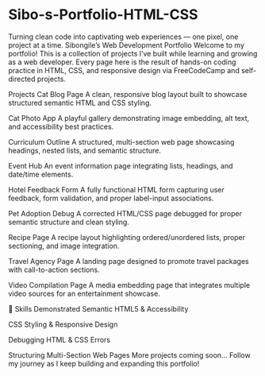 # Sibo-s-Portfolio-HTML-CSS
Turning clean code into captivating web experiences — one pixel, one project at a time.
Sibongile’s Web Development Portfolio
Welcome to my portfolio! This is a collection of projects I’ve built while learning and growing as a web developer.
Every page here is the result of hands-on coding practice in HTML, CSS, and responsive design via FreeCodeCamp and self-directed projects.

 Projects
Cat Blog Page
A clean, responsive blog layout built to showcase structured semantic HTML and CSS styling.

 Cat Photo App
A playful gallery demonstrating image embedding, alt text, and accessibility best practices.

Curriculum Outline
A structured, multi-section web page showcasing headings, nested lists, and semantic structure.

Event Hub
An event information page integrating lists, headings, and date/time elements.

Hotel Feedback Form
A fully functional HTML form capturing user feedback, form validation, and proper label-input associations.

Pet Adoption Debug
A corrected HTML/CSS page debugged for proper semantic structure and clean styling.

Recipe Page
A recipe layout highlighting ordered/unordered lists, proper sectioning, and image integration.

Travel Agency Page
A landing page designed to promote travel packages with call-to-action sections.

Video Compilation Page
A media embedding page that integrates multiple video sources for an entertainment showcase.

📌 Skills Demonstrated
Semantic HTML5 & Accessibility

CSS Styling & Responsive Design

Debugging HTML & CSS Errors

Structuring Multi-Section Web Pages
More projects coming soon…
Follow my journey as I keep building and expanding this portfolio!
